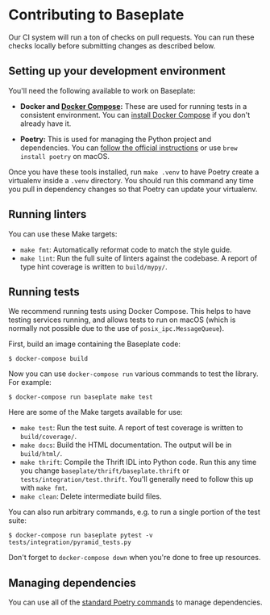 # Contributing to Baseplate

Our CI system will run a ton of checks on pull requests. You can run these
checks locally before submitting changes as described below.

## Setting up your development environment

You'll need the following available to work on Baseplate:

* **Docker and [Docker Compose]:** These are used for running tests in a
  consistent environment. You can [install Docker
  Compose][docker-compose-install] if you don't already have it.

* **Poetry:** This is used for managing the Python project and dependencies.
  You can [follow the official instructions][poetry-install] or use `brew
  install poetry` on macOS.

Once you have these tools installed, run `make .venv` to have Poetry create a
virtualenv inside a `.venv` directory. You should run this command any time you
pull in dependency changes so that Poetry can update your virtualenv.


## Running linters

You can use these Make targets:

* `make fmt`: Automatically reformat code to match the style guide.
* `make lint`: Run the full suite of linters against the codebase. A report of
  type hint coverage is written to `build/mypy/`.


## Running tests

We recommend running tests using Docker Compose. This helps to have testing
services running, and allows tests to run on macOS (which is normally not
possible due to the use of `posix_ipc.MessageQueue`).

First, build an image containing the Baseplate code:

```console
$ docker-compose build
```

Now you can use `docker-compose run` various commands to test the library. For
example:

```console
$ docker-compose run baseplate make test
```

Here are some of the Make targets available for use:

* `make test`: Run the test suite. A report of test coverage is written to
  `build/coverage/`.
* `make docs`: Build the HTML documentation. The output will be in `build/html/`.
* `make thrift`: Compile the Thrift IDL into Python code. Run this any time you
  change `baseplate/thrift/baseplate.thrift` or
  `tests/integration/test.thrift`. You'll generally need to follow this up with
  `make fmt`.
* `make clean`: Delete intermediate build files.

You can also run arbitrary commands, e.g. to run a single portion of the test
suite:

```console
$ docker-compose run baseplate pytest -v tests/integration/pyramid_tests.py
```

Don't forget to `docker-compose down` when you're done to free up resources.


## Managing dependencies

You can use all of the [standard Poetry commands][poetry-commands] to manage
dependencies.


[Docker Compose]: https://docs.docker.com/compose/
[docker-compose-install]: https://docs.docker.com/compose/install/
[poetry-install]: https://python-poetry.org/docs/#installation
[poetry-commands]: https://python-poetry.org/docs/cli/

